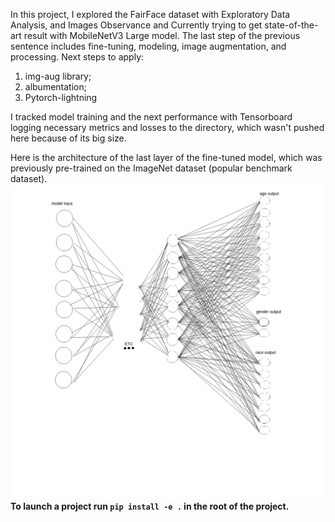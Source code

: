In this project, I explored the FairFace dataset with Exploratory Data Analysis, and Images Observance and Currently trying to get state-of-the-art result with MobileNetV3 Large model. The last step of the previous sentence includes fine-tuning, modeling, image augmentation, and processing. 
Next steps to apply:
1) img-aug library;
2) albumentation;
3) Pytorch-lightning

I tracked model training and the next performance with Tensorboard logging necessary metrics and losses to the directory, which wasn't pushed here because of its big size.

Here is the architecture of the last layer of the fine-tuned model, which was previously pre-trained on the ImageNet dataset (popular benchmark dataset). 
![alt text](https://github.com/trybushenko/FairFace_Modeling/blob/master/model_architecture.png)
**To launch a project run ```pip install -e .``` in the root of the project.**
